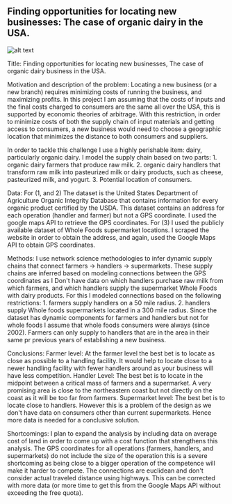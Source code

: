 ## Finding opportunities for locating new businesses: The case of organic dairy in the USA.

![alt text](https://github.com/juancsherrera/TDISupplychain/blob/master/README_figs/usaodsupplychain.gif)

Title: Finding opportunities for locating new businesses, The case of organic dairy business in the USA.

Motivation and description of the problem: Locating a new business (or a new branch) requires minimizing costs of running the business, and maximizing profits. In this project I am assuming that the costs of inputs and the final costs charged to consumers are the same all over the USA, this is supported by economic theories of arbitrage. With this restriction, in order to minimize costs of both the supply chain of input materials and getting access to consumers, a new business would need to choose a geographic location that minimizes the distance to both consumers and suppliers.

In order to tackle this challenge I use a highly perishable item: dairy, particularly organic dairy. I model the supply chain based on two parts: 1. organic dairy farmers that produce raw milk. 2. organic dairy handlers that transform raw milk into pasteurized milk or dairy products, such as cheese, pasteurized milk, and yogurt. 3. Potential location of consumers.

Data: For (1, and 2) The dataset is the United States Department of Agriculture Organic Integrity Database that contains information for every organic product certified by the USDA. This dataset contains an address for each operation (handler and farmer) but not a GPS coordinate. I used the google maps API to retrieve the GPS coordinates. For (3) I used the publicly available dataset of Whole Foods supermarket locations. I scraped the website in order to obtain the address, and again, used the Google Maps API to obtain GPS coordinates.

Methods: I use network science methodologies to infer dynamic supply chains that connect farmers -&gt; handlers -&gt; supermarkets. These supply chains are inferred based on modeling connections between the GPS coordinates as I Don't have data on which handlers purchase raw milk from which farmers, and which handlers supply the supermarket Whole Foods with dairy products. For this I modeled connections based on the following restrictions: 1. farmers supply handlers on a 50 mile radius. 2. handlers supply Whole foods supermarkets located in a 300 mile radius. Since the dataset has dynamic components for farmers and handlers but not for whole foods I assume that whole foods consumers were always (since 2002). Farmers can only supply to handlers that are in the area in their same pr previous years of establishing a new business.

Conclusions: Farmer level: At the farmer level the best bet is to locate as close as possible to a handling facility. It would help to locate close to a newer handling facility with fewer handlers around as your business will have less competition. Handler Level: The best bet is to locate in the midpoint between a critical mass of farmers and a supermarket. A very promising area is close to the northeastern coast but not directly on the coast as it will be too far from farmers. Supermarket level: The best bet is to locate close to handlers. However this is a problem of the design as we don't have data on consumers other than current supermarkets. Hence more data is needed for a conclusive solution.

Shortcomings: I plan to expand the analysis by including data on average cost of land in order to come up with a cost function that strengthens this analysis. The GPS coordinates for all operations (farmers, handlers, and supermarkets) do not include the size of the operation this is a severe shortcoming as being close to a bigger operation of the competence will make it harder to compete. The connections are euclidean and don't consider actual traveled distance using highways. This can be corrected with more data (or more time to get this from the Google Maps API without exceeding the free quota).
